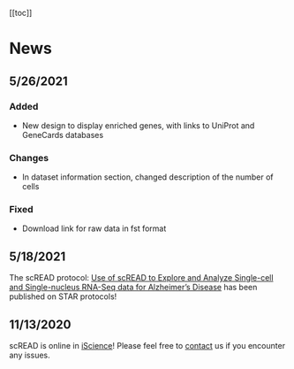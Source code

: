 [[toc]]

# News

## 5/26/2021
### Added

- New design to display enriched genes, with links to UniProt and GeneCards databases
### Changes

- In dataset information section, changed description of the number of cells 
### Fixed

- Download link for raw data in fst format

## 5/18/2021
The scREAD protocol: [Use of scREAD to Explore and Analyze Single-cell and Single-nucleus RNA-Seq data for Alzheimer’s Disease](https://doi.org/10.1016/j.xpro.2021.100513) has been published on STAR protocols!

## 11/13/2020

scREAD is online in [iScience](https://www.cell.com/iscience/fulltext/S2589-0042(20)30966-4?rss=yes)! Please feel free to [contact](https://bmbls.bmi.osumc.edu/scread/help/contact) us if you encounter any issues.
